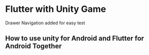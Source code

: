 # Flutter with Unity Game

Drawer Navigation added for easy test

## How to use unity for Android and Flutter for Android Together